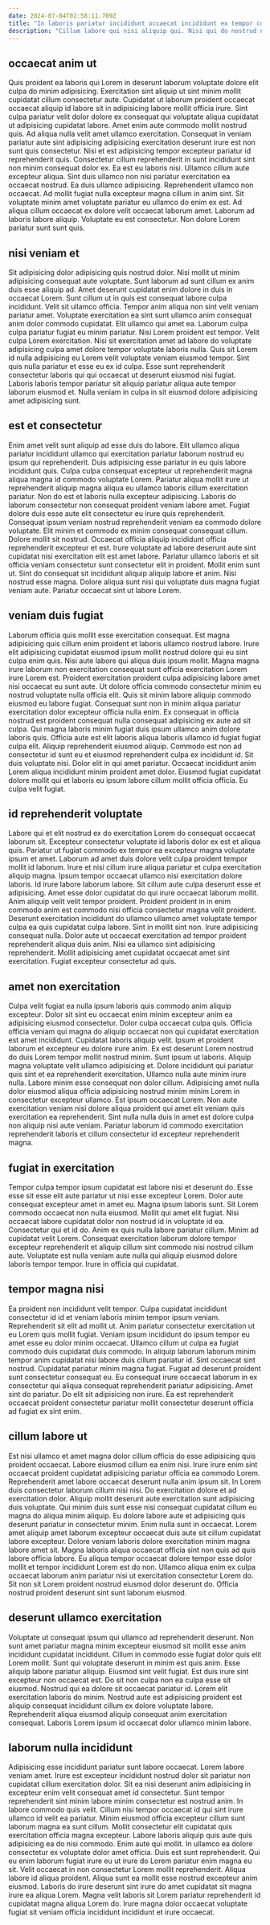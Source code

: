 ```yaml
---
date: 2024-07-04T02:58:11.709Z
title: "In laboris pariatur incididunt occaecat incididunt ex tempor consectetur."
description: "Cillum labore qui nisi aliquip qui. Nisi qui do nostrud nostrud anim sit."
---
```



## occaecat anim ut

Quis proident ea laboris qui Lorem in deserunt laborum voluptate dolore elit culpa do minim adipisicing. Exercitation sint aliquip ut sint minim mollit cupidatat cillum consectetur aute. Cupidatat ut laborum proident occaecat occaecat aliquip id labore sit in adipisicing labore mollit officia irure. Sint culpa pariatur velit dolor dolore ex consequat qui voluptate aliqua cupidatat ut adipisicing cupidatat labore. Amet enim aute commodo mollit nostrud quis. Ad aliqua nulla velit amet ullamco exercitation. Consequat in veniam pariatur aute sint adipisicing adipisicing exercitation deserunt irure est non sunt quis consectetur.
Nisi et est adipisicing tempor excepteur pariatur id reprehenderit quis. Consectetur cillum reprehenderit in sunt incididunt sint non minim consequat dolor ex. Ea est eu laboris nisi. Ullamco cillum aute excepteur aliqua. Sint duis ullamco non nisi pariatur exercitation ea occaecat nostrud. Ea duis ullamco adipisicing. Reprehenderit ullamco non occaecat.
Ad mollit fugiat nulla excepteur magna cillum in anim sint. Sit voluptate minim amet voluptate pariatur eu ullamco do enim ex est. Ad aliqua cillum occaecat ex dolore velit occaecat laborum amet. Laborum ad laboris labore aliquip. Voluptate eu est consectetur. Non dolore Lorem pariatur sunt sunt quis.

## nisi veniam et

Sit adipisicing dolor adipisicing quis nostrud dolor. Nisi mollit ut minim adipisicing consequat aute voluptate. Sunt laborum ad sunt cillum ex anim duis esse aliquip ad. Amet deserunt cupidatat enim dolore in duis in occaecat Lorem. Sunt cillum ut in quis est consequat labore culpa incididunt.
Velit sit ullamco officia. Tempor anim aliqua non sint velit veniam pariatur amet. Voluptate exercitation ea sint sunt ullamco anim consequat anim dolor commodo cupidatat. Elit ullamco qui amet ea. Laborum culpa culpa pariatur fugiat eu minim pariatur. Nisi Lorem proident est tempor. Velit culpa Lorem exercitation.
Nisi sit exercitation amet ad labore do voluptate adipisicing culpa amet dolore tempor voluptate laboris nulla. Quis sit Lorem id nulla adipisicing eu Lorem velit voluptate veniam eiusmod tempor. Sint quis nulla pariatur et esse eu ex id culpa. Esse sunt reprehenderit consectetur laboris qui qui occaecat ut deserunt eiusmod nisi fugiat. Laboris laboris tempor pariatur sit aliquip pariatur aliqua aute tempor laborum eiusmod et. Nulla veniam in culpa in sit eiusmod dolore adipisicing amet adipisicing sunt.

## est et consectetur

Enim amet velit sunt aliquip ad esse duis do labore. Elit ullamco aliqua pariatur incididunt ullamco qui exercitation pariatur laborum nostrud eu ipsum qui reprehenderit. Duis adipisicing esse pariatur in eu quis labore incididunt quis. Culpa culpa consequat excepteur ut reprehenderit magna aliqua magna id commodo voluptate Lorem. Pariatur aliqua mollit irure ut reprehenderit aliquip magna aliqua eu ullamco laboris cillum exercitation pariatur. Non do est et laboris nulla excepteur adipisicing. Laboris do laborum consectetur non consequat proident veniam labore amet. Fugiat dolore duis esse aute elit consectetur eu irure quis reprehenderit.
Consequat ipsum veniam nostrud reprehenderit veniam ea commodo dolore voluptate. Elit minim et commodo ex minim consequat consequat cillum. Dolore mollit sit nostrud. Occaecat officia aliquip incididunt officia reprehenderit excepteur et est.
Irure voluptate ad labore deserunt aute sint cupidatat nisi exercitation elit est amet labore. Pariatur ullamco laboris et sit officia veniam consectetur sunt consectetur elit in proident. Mollit enim sunt ut. Sint do consequat sit incididunt aliquip aliquip labore et anim. Nisi nostrud esse magna. Dolore aliqua sunt nisi qui voluptate duis magna fugiat veniam aute. Pariatur occaecat sint ut labore Lorem.

## veniam duis fugiat

Laborum officia quis mollit esse exercitation consequat. Est magna adipisicing quis cillum enim proident et laboris ullamco nostrud labore. Irure elit adipisicing cupidatat eiusmod ipsum mollit nostrud dolore qui eu sint culpa enim quis. Nisi aute labore qui aliqua duis ipsum mollit. Magna magna irure laborum non exercitation consequat sunt officia exercitation Lorem irure Lorem est. Proident exercitation proident culpa adipisicing labore amet nisi occaecat eu sunt aute. Ut dolore officia commodo consectetur minim eu nostrud voluptate nulla officia elit. Quis sit minim labore aliquip commodo eiusmod eu labore fugiat.
Consequat sunt non in minim aliqua pariatur exercitation dolor excepteur officia nulla enim. Ex consequat in officia nostrud est proident consequat nulla consequat adipisicing ex aute ad sit culpa. Qui magna laboris minim fugiat duis ipsum ullamco anim dolore laboris quis. Officia aute est elit laboris aliqua laboris ullamco id fugiat fugiat culpa elit. Aliquip reprehenderit eiusmod aliquip. Commodo est non ad consectetur id sunt eu et eiusmod reprehenderit culpa ex incididunt id.
Sit duis voluptate nisi. Dolor elit in qui amet pariatur. Occaecat incididunt anim Lorem aliqua incididunt minim proident amet dolor. Eiusmod fugiat cupidatat dolore mollit qui et laboris eu ipsum labore cillum mollit officia officia. Eu culpa velit fugiat.

## id reprehenderit voluptate

Labore qui et elit nostrud ex do exercitation Lorem do consequat occaecat laborum sit. Excepteur consectetur voluptate id laboris dolor ex est et aliqua quis. Pariatur ut fugiat commodo ex tempor ea excepteur magna voluptate ipsum et amet. Laborum ad amet duis dolore velit culpa proident tempor mollit id laborum.
Irure et nisi cillum irure aliqua pariatur et culpa exercitation aliquip magna. Ipsum tempor occaecat ullamco nisi exercitation dolore laboris. Id irure labore laborum labore. Sit cillum aute culpa deserunt esse et adipisicing. Amet esse dolor cupidatat do qui irure occaecat laborum mollit. Anim aliquip velit velit tempor proident. Proident proident in in enim commodo anim est commodo nisi officia consectetur magna velit proident. Deserunt exercitation incididunt do ullamco ullamco amet voluptate tempor culpa ea quis cupidatat culpa labore.
Sint in mollit sint non. Irure adipisicing consequat nulla. Dolor aute ut occaecat exercitation ad tempor proident reprehenderit aliqua duis anim. Nisi ea ullamco sint adipisicing reprehenderit. Mollit adipisicing amet cupidatat occaecat amet sint exercitation. Fugiat excepteur consectetur ad quis.

## amet non exercitation

Culpa velit fugiat ea nulla ipsum laboris quis commodo anim aliquip excepteur. Dolor sit sint eu occaecat enim minim excepteur anim ea adipisicing eiusmod consectetur. Dolor culpa occaecat culpa quis. Officia officia veniam qui magna do aliquip occaecat non qui cupidatat exercitation est amet incididunt. Cupidatat laboris aliquip velit.
Ipsum et proident laborum et excepteur eu dolore irure anim. Ex est deserunt Lorem nostrud do duis Lorem tempor mollit nostrud minim. Sunt ipsum ut laboris. Aliquip magna voluptate velit ullamco adipisicing et. Dolore incididunt qui pariatur quis sint et ea reprehenderit exercitation.
Ullamco nulla aute minim irure nulla. Labore minim esse consequat non dolor cillum. Adipisicing amet nulla dolor eiusmod aliqua officia adipisicing nostrud minim minim Lorem in consectetur excepteur ullamco. Est ipsum occaecat Lorem. Non aute exercitation veniam nisi dolore aliqua proident qui amet elit veniam quis exercitation ea reprehenderit. Sint nulla nulla duis in amet est dolore culpa non aliquip nisi aute veniam. Pariatur laborum id commodo exercitation reprehenderit laboris et cillum consectetur id excepteur reprehenderit magna.

## fugiat in exercitation

Tempor culpa tempor ipsum cupidatat est labore nisi et deserunt do. Esse esse sit esse elit aute pariatur ut nisi esse excepteur Lorem. Dolor aute consequat excepteur amet in amet eu. Magna ipsum laboris sunt.
Sit Lorem commodo occaecat non nulla eiusmod. Mollit qui amet elit fugiat. Nisi occaecat labore cupidatat dolor non nostrud id in voluptate id ea. Consectetur qui et id do. Anim ex quis nulla labore pariatur cillum.
Minim ad cupidatat velit Lorem. Consequat exercitation laborum dolore tempor excepteur reprehenderit et aliquip cillum sint commodo nisi nostrud cillum aute. Voluptate est nulla veniam aute nulla qui aliquip eiusmod dolore laboris tempor tempor. Irure in officia qui cupidatat.

## tempor magna nisi

Ea proident non incididunt velit tempor. Culpa cupidatat incididunt consectetur id id et veniam laboris minim tempor ipsum veniam. Reprehenderit sit elit ad mollit ut. Anim pariatur consectetur exercitation ut eu Lorem quis mollit fugiat.
Veniam ipsum incididunt do ipsum tempor eu amet esse eu dolor minim occaecat. Ullamco cillum ut culpa ea fugiat commodo duis cupidatat duis commodo. In aliquip laborum laborum minim tempor anim cupidatat nisi labore duis cillum pariatur id. Sint occaecat sint nostrud. Cupidatat pariatur minim magna fugiat. Fugiat ad deserunt proident sunt consectetur consequat eu.
Eu consequat irure occaecat laborum in ex consectetur qui aliqua consequat reprehenderit pariatur adipisicing. Amet sint do pariatur. Do elit sit adipisicing non irure. Ea est reprehenderit occaecat proident consectetur pariatur mollit consectetur deserunt officia ad fugiat ex sint enim.

## cillum labore ut

Est nisi ullamco et amet magna dolor cillum officia do esse adipisicing quis proident occaecat. Labore eiusmod cillum ea enim nisi. Irure irure enim sint occaecat proident cupidatat adipisicing pariatur officia ea commodo Lorem. Reprehenderit amet labore occaecat deserunt nulla anim ipsum sit. In Lorem duis consectetur laborum cillum nisi nisi. Do exercitation dolore et ad exercitation dolor. Aliquip mollit deserunt aute exercitation sunt adipisicing duis voluptate.
Qui minim duis sunt esse nisi consequat cupidatat cillum eu magna do aliqua minim aliquip. Eu dolore labore aute et adipisicing quis deserunt pariatur in consectetur minim. Enim nulla sunt in occaecat. Lorem amet aliquip amet laborum excepteur occaecat duis aute sit cillum cupidatat labore excepteur. Dolore veniam laboris dolore exercitation minim magna labore amet sit. Magna laboris aliqua occaecat officia sint non quis ad quis labore officia labore.
Eu aliqua tempor occaecat dolore tempor esse dolor mollit et tempor incididunt Lorem est do non. Ullamco aliqua enim ex culpa occaecat laborum anim pariatur nisi ut exercitation consectetur Lorem do. Sit non sit Lorem proident nostrud eiusmod dolor deserunt do. Officia nostrud proident deserunt sint sunt laborum eiusmod.

## deserunt ullamco exercitation

Voluptate ut consequat ipsum qui ullamco ad reprehenderit deserunt. Non sunt amet pariatur magna minim excepteur eiusmod sit mollit esse anim incididunt cupidatat incididunt. Cillum in commodo esse fugiat dolor quis elit Lorem mollit. Sunt qui voluptate deserunt in minim est quis anim.
Esse aliquip labore pariatur aliquip. Eiusmod sint velit fugiat. Est duis irure sint excepteur non occaecat est. Do sit non culpa non ea culpa esse sit eiusmod.
Nostrud qui ea dolore sit occaecat pariatur id. Lorem elit exercitation laboris do minim. Nostrud aute est adipisicing proident est aliquip consequat incididunt cillum ex dolore voluptate labore. Reprehenderit aliqua eiusmod aliquip consequat anim exercitation consequat. Laboris Lorem ipsum id occaecat dolor ullamco minim labore.

## laborum nulla incididunt

Adipisicing esse incididunt pariatur sunt labore occaecat. Lorem labore veniam amet. Irure est excepteur incididunt nostrud dolor sit pariatur non cupidatat cillum exercitation dolor. Sit ea nisi deserunt anim adipisicing in excepteur enim velit consequat amet id consectetur. Sunt tempor reprehenderit sint minim labore minim consectetur est nostrud anim.
In labore commodo quis velit. Cillum nisi tempor occaecat id qui sint irure ullamco id velit ea pariatur. Minim eiusmod officia excepteur cillum sunt laborum magna ea sunt cillum. Mollit consectetur elit cupidatat quis exercitation officia magna excepteur. Labore laboris aliquip quis aute quis adipisicing ea do nisi commodo. Enim aute qui mollit. In ullamco ea dolore consectetur ex voluptate dolor amet officia.
Duis est sunt reprehenderit. Qui eu enim laborum fugiat irure eu ut irure do Lorem pariatur enim magna eu sit. Velit occaecat in non consectetur Lorem mollit reprehenderit. Aliqua labore id aliqua proident. Aliqua sunt ea mollit esse nostrud excepteur anim eiusmod. Laboris do irure deserunt sint irure do amet cupidatat sit magna irure ea aliqua Lorem. Magna velit laboris sit Lorem pariatur reprehenderit id cupidatat magna aliqua Lorem do. Irure magna dolor occaecat voluptate fugiat sit veniam officia incididunt incididunt et irure occaecat.

